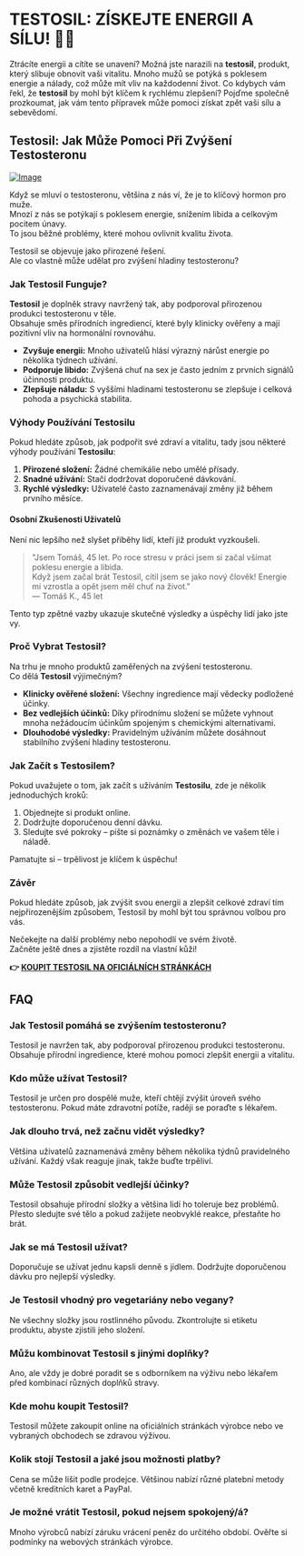 # TESTOSIL: ZÍSKEJTE ENERGII A SÍLU! 💪✨

Ztrácíte energii a cítíte se unavení? Možná jste narazili na **testosil**, produkt, který slibuje obnovit vaši vitalitu. Mnoho mužů se potýká s poklesem energie a nálady, což může mít vliv na každodenní život. Co kdybych vám řekl, že **testosil** by mohl být klíčem k rychlému zlepšení? Pojďme společně prozkoumat, jak vám tento přípravek může pomoci získat zpět vaši sílu a sebevědomí.

## Testosil: Jak Může Pomoci Při Zvýšení Testosteronu

[![Image](https://www2.sellhealth.com/258/testosil_5_1.png)](https://gchaffi.com/LdWrP0dG)

Když se mluví o testosteronu, většina z nás ví, že je to klíčový hormon pro muže.  
Mnozí z nás se potýkají s poklesem energie, snížením libida a celkovým pocitem únavy.  
To jsou běžné problémy, které mohou ovlivnit kvalitu života.

Testosil se objevuje jako přirozené řešení.  
Ale co vlastně může udělat pro zvýšení hladiny testosteronu?

### Jak Testosil Funguje?

**Testosil** je doplněk stravy navržený tak, aby podporoval přirozenou produkci testosteronu v těle.  
Obsahuje směs přírodních ingrediencí, které byly klinicky ověřeny a mají pozitivní vliv na hormonální rovnováhu.

- **Zvyšuje energii:** Mnoho uživatelů hlásí výrazný nárůst energie po několika týdnech užívání.
- **Podporuje libido:** Zvýšená chuť na sex je často jedním z prvních signálů účinnosti produktu.
- **Zlepšuje náladu:** S vyššími hladinami testosteronu se zlepšuje i celková pohoda a psychická stabilita.

### Výhody Používání Testosilu

Pokud hledáte způsob, jak podpořit své zdraví a vitalitu, tady jsou některé výhody používání **Testosilu**:

1. **Přirozené složení:** Žádné chemikálie nebo umělé přísady.
2. **Snadné užívání:** Stačí dodržovat doporučené dávkování.
3. **Rychlé výsledky:** Uživatelé často zaznamenávají změny již během prvního měsíce.

#### Osobní Zkušenosti Uživatelů

Není nic lepšího než slyšet příběhy lidí, kteří již produkt vyzkoušeli.

> "Jsem Tomáš, 45 let. Po roce stresu v práci jsem si začal všímat poklesu energie a libida.  
> Když jsem začal brát Testosil, cítil jsem se jako nový člověk! Energie mi vzrostla a opět jsem měl chuť na život."  
> — Tomáš K., 45 let

Tento typ zpětné vazby ukazuje skutečné výsledky a úspěchy lidí jako jste vy.

### Proč Vybrat Testosil?

Na trhu je mnoho produktů zaměřených na zvýšení testosteronu.  
Co dělá **Testosil** výjimečným?

- **Klinicky ověřené složení:** Všechny ingredience mají vědecky podložené účinky.
- **Bez vedlejších účinků:** Díky přírodnímu složení se můžete vyhnout mnoha nežádoucím účinkům spojeným s chemickými alternativami.
- **Dlouhodobé výsledky:** Pravidelným užíváním můžete dosáhnout stabilního zvýšení hladiny testosteronu.

### Jak Začít s Testosilem?

Pokud uvažujete o tom, jak začít s užíváním **Testosilu**, zde je několik jednoduchých kroků:

1. Objednejte si produkt online.
2. Dodržujte doporučenou denní dávku.
3. Sledujte své pokroky – pište si poznámky o změnách ve vašem těle i náladě.

Pamatujte si – trpělivost je klíčem k úspěchu!

### Závěr

Pokud hledáte způsob, jak zvýšit svou energii a zlepšit celkové zdraví tím nejpřirozenějším způsobem, Testosil by mohl být tou správnou volbou pro vás.  

Nečekejte na další problémy nebo nepohodlí ve svém životě.  
Začněte ještě dnes a zjistěte rozdíl na vlastní kůži!



**👉 [KOUPIT TESTOSIL NA OFICIÁLNÍCH STRÁNKÁCH](https://gchaffi.com/LdWrP0dG)**

## FAQ

### Jak Testosil pomáhá se zvýšením testosteronu?
Testosil je navržen tak, aby podporoval přirozenou produkci testosteronu. Obsahuje přírodní ingredience, které mohou pomoci zlepšit energii a vitalitu.

### Kdo může užívat Testosil?
Testosil je určen pro dospělé muže, kteří chtějí zvýšit úroveň svého testosteronu. Pokud máte zdravotní potíže, raději se poraďte s lékařem.

### Jak dlouho trvá, než začnu vidět výsledky?
Většina uživatelů zaznamenává změny během několika týdnů pravidelného užívání. Každý však reaguje jinak, takže buďte trpěliví.

### Může Testosil způsobit vedlejší účinky?
Testosil obsahuje přírodní složky a většina lidí ho toleruje bez problémů. Přesto sledujte své tělo a pokud zažijete neobvyklé reakce, přestaňte ho brát.

### Jak se má Testosil užívat?
Doporučuje se užívat jednu kapsli denně s jídlem. Dodržujte doporučenou dávku pro nejlepší výsledky.

### Je Testosil vhodný pro vegetariány nebo vegany?
Ne všechny složky jsou rostlinného původu. Zkontrolujte si etiketu produktu, abyste zjistili jeho složení.

### Můžu kombinovat Testosil s jinými doplňky?
Ano, ale vždy je dobré poradit se s odborníkem na výživu nebo lékařem před kombinací různých doplňků stravy.

### Kde mohu koupit Testosil?
Testosil můžete zakoupit online na oficiálních stránkách výrobce nebo ve vybraných obchodech se zdravou výživou.

### Kolik stojí Testosil a jaké jsou možnosti platby?
Cena se může lišit podle prodejce. Většinou nabízí různé platební metody včetně kreditních karet a PayPal.

### Je možné vrátit Testosil, pokud nejsem spokojený/á?
Mnoho výrobců nabízí záruku vrácení peněz do určitého období. Ověřte si podmínky na webových stránkách výrobce.